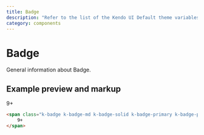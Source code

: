 ```yaml
---
title: Badge
description: "Refer to the list of the Kendo UI Default theme variables available for customization."
category: components
---
```


# Badge

General information about Badge.

## Example preview and markup

<demo language="html">
    <span class="k-badge k-badge-md k-badge-solid k-badge-primary k-badge-pill">9+</span>
</demo>

``` html
<span class="k-badge k-badge-md k-badge-solid k-badge-primary k-badge-pill">
    9+
</span>
```

<import component="badge" file="index"></import>

<import component="badge" file="variables"></import>
